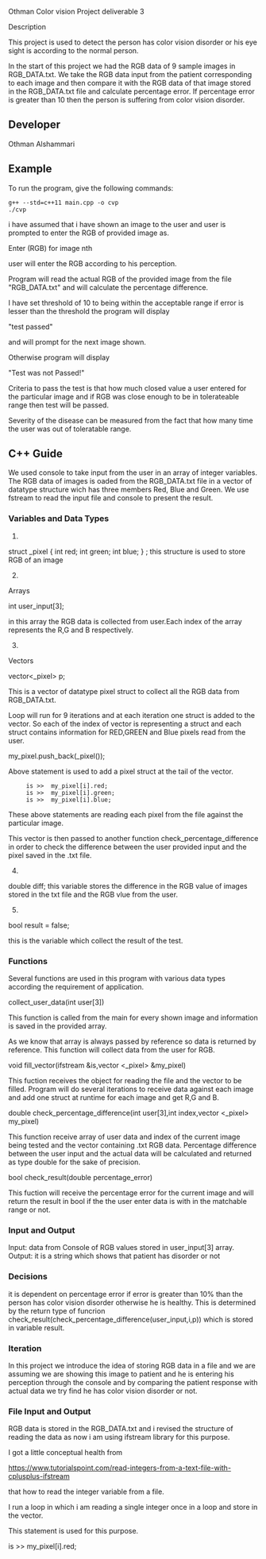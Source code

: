 Othman Color vision Project deliverable 3

Description

This project is used to detect the person has color vision disorder or his eye sight is according to the normal person.

In the start of this project we had the RGB data of 9 sample images in RGB_DATA.txt. We take the RGB data input from the patient corresponding to each image and then compare it with the RGB data of that image stored in the RGB_DATA.txt file and calculate percentage error. If percentage error is greater than 10 then the person is suffering from color vision disorder.


## Developer
Othman Alshammari

## Example

To run the program, give the following commands:

```
g++ --std=c++11 main.cpp -o cvp
./cvp
```
i have assumed that i have shown an image to the user and
user is prompted to enter the RGB of provided image as.

Enter (RGB) for image nth

user will enter the RGB according to his perception.

Program will read the actual RGB of the provided image
from the file "RGB_DATA.txt" and will calculate the percentage difference.

I have set threshold of 10 to being within the acceptable 
range if error is lesser than the threshold the program will
display

"test passed"

and will prompt for the next image shown.

Otherwise program will display

"Test was not Passed!"

Criteria to pass the test is that how much closed value a user entered for the particular image and if RGB was close enough to be in tolerateable range then test will be passed.

Severity of the disease can be measured from the fact that 
how many time the user was out of toleratable range.

## C++ Guide

We used console to take input from the user in an array of integer variables. The RGB data of images is oaded from the RGB_DATA.txt file in a vector of datatype structure wich has three members Red, Blue and Green. We use fstream to read the input file and console to present the result.

### Variables and Data Types
1.
struct _pixel {
    int red;
    int green;
    int blue;
} ;
this structure is used to store RGB of an image

2.
Arrays

int user_input[3];

in this array the RGB data is collected from  user.Each index of the array represents the R,G and B respectively.

3.
Vectors

vector<_pixel> p;

This is a vector of datatype pixel struct to collect all the RGB data from RGB_DATA.txt.

Loop will run for 9 iterations and at each iteration one struct is added to the vector.
So each of the index of vector is representing a struct and each struct contains information for RED,GREEN and Blue pixels read from the user.

my_pixel.push_back(_pixel());

Above statement is used to add a pixel struct at the tail of the vector.

         is >>  my_pixel[i].red;
         is >>  my_pixel[i].green;
         is >>  my_pixel[i].blue;


These above statements are reading each pixel from the file against the particular image.

This vector is then passed to another function
check_percentage_difference in order to check the difference between the user provided input and the pixel saved in the .txt file.

4.
double diff;
this variable stores the difference in the RGB value of images stored in the txt file and the RGB vlue from the user.

5.
bool result = false;

this is the variable which collect the result of the test.

### Functions

Several functions are used in this program with various data types according the requirement of application.

collect_user_data(int user[3])

This function is called from the main for every shown image and information is saved in the provided array.

As we know that array is always passed by reference so data is returned by reference. This function will collect data from the user for RGB.

void fill_vector(ifstream &is,vector <_pixel> &my_pixel)

This fuction receives the object for reading the file and the vector to be filled. Program will do several iterations to receive data against each image and add one struct at runtime for each image and get R,G and B.


double check_percentage_difference(int user[3],int index,vector <_pixel> my_pixel)

This function receive array of user data and index of the current image being tested and the vector containing .txt RGB data. Percentage difference between the user input and the actual data will be calculated and returned as type double for the sake of precision.


bool check_result(double percentage_error)

This fuction will receive the percentage error for the current image and will return the result in bool if the the user enter data is with in the matchable range or not.





### Input and Output
Input:
data from Console of RGB values stored in user_input[3] array.
Output:
it is a string which shows that patient has disorder or not
### Decisions

it is dependent on percentage error if error is greater than 10% than the person has color vision disorder otherwise he is healthy. This is determined by the return type of funcrion check_result(check_percentage_difference(user_input,i,p)) which is stored in variable result.

### Iteration
In this project we introduce the idea of storing RGB data in a file and we are assuming we are showing this image to patient and he is entering his perception through the console and by comparing the patient response with actual data we try find he has color vision disorder or not.

### File Input and Output

RGB data is stored in the RGB_DATA.txt and i revised the structure of reading the data as now i am using ifstream library for this purpose.

I got a little conceptual health from 

https://www.tutorialspoint.com/read-integers-from-a-text-file-with-cplusplus-ifstream

that how to read the integer variable from a file.

I run a loop in which i am reading a single integer once in a loop and store in the vector.

This statement is used for this purpose.

is >>  my_pixel[i].red;